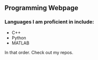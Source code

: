 ## Programming Webpage

### Languages I am proficient in include:
* C++
* Python
* MATLAB

In that order. Check out my repos.

